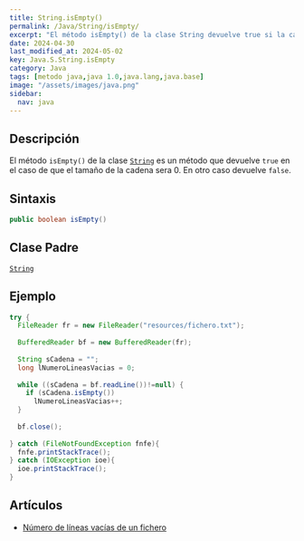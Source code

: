 ```yaml
---
title: String.isEmpty()
permalink: /Java/String/isEmpty/
excerpt: "El método isEmpty() de la clase String devuelve true si la cadena tiene tamaño 0."
date: 2024-04-30
last_modified_at: 2024-05-02
key: Java.S.String.isEmpty
category: Java
tags: [metodo java,java 1.0,java.lang,java.base]
image: "/assets/images/java.png"
sidebar:
  nav: java
---
```


## Descripción


El método `isEmpty()` de la clase [`String`](https://www.w3api.com/Java/String/) es un método que devuelve `true` en el caso de que el tamaño de la cadena sera 0. En otro caso devuelve `false`.


## Sintaxis


```java
public boolean isEmpty()
```


## Clase Padre


[`String`](https://www.w3api.com/Java/String/)


## Ejemplo


```java
try {
  FileReader fr = new FileReader("resources/fichero.txt");
		
  BufferedReader bf = new BufferedReader(fr);
			
  String sCadena = "";
  long lNumeroLineasVacias = 0;
			
  while ((sCadena = bf.readLine())!=null) {
    if (sCadena.isEmpty())
      lNumeroLineasVacias++;
  }
			
  bf.close();
			
} catch (FileNotFoundException fnfe){
  fnfe.printStackTrace();
} catch (IOException ioe){
  ioe.printStackTrace();
}
```


## Artículos

- [Número de líneas vacías de un fichero](http://lineadecodigo.com/java/numero-de-lineas-vacias-de-un-fichero/)
